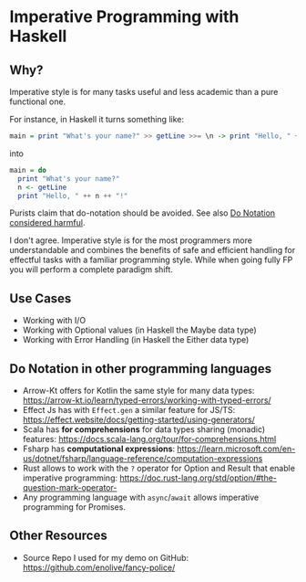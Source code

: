 # Imperative Programming with Haskell

## Why?

Imperative style is for many tasks useful and less academic than a pure functional one.

For instance, in Haskell it turns something like:

```haskell
main = print "What's your name?" >> getLine >>= \n -> print "Hello, " ++ n ++ "!"
```

into

```haskell
main = do
  print "What's your name?"
  n <- getLine
  print "Hello, " ++ n ++ "!"
```

Purists claim that do-notation should be avoided. See also [Do Notation considered harmful](https://wiki.haskell.org/Do_notation_considered_harmful).

I don't agree. Imperative style is for the most programmers more understandable and combines the benefits of safe and efficient handling for effectful tasks with a familiar programming style. While when going fully FP you will perform a complete paradigm shift.

## Use Cases

* Working with I/O
* Working with Optional values (in Haskell the Maybe data type)
* Working with Error Handling (in Haskell the Either data type)

## Do Notation in other programming languages

* Arrow-Kt offers for Kotlin the same style for many data types: https://arrow-kt.io/learn/typed-errors/working-with-typed-errors/
* Effect Js has with `Effect.gen` a similar feature for JS/TS: https://effect.website/docs/getting-started/using-generators/
* Scala has **for comprehensions** for data types sharing (monadic) features: https://docs.scala-lang.org/tour/for-comprehensions.html
* Fsharp has **computational expressions**: https://learn.microsoft.com/en-us/dotnet/fsharp/language-reference/computation-expressions
* Rust allows to work with the `?` operator for Option and Result that enable imperative programming: https://doc.rust-lang.org/std/option/#the-question-mark-operator-
* Any programming language with `async`/`await` allows imperative programming for Promises.

## Other Resources

* Source Repo I used for my demo on GitHub: https://github.com/enolive/fancy-police/

